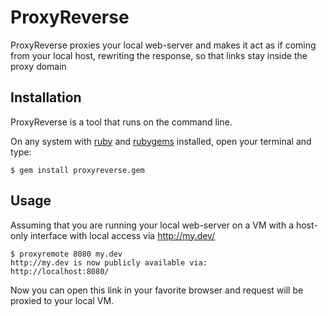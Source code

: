# ProxyReverse

ProxyReverse proxies your local web-server and makes it act as if
coming from your local host, rewriting the response, so that links
stay inside the proxy domain

## Installation

ProxyReverse is a tool that runs on the command line.

On any system with [ruby] and [rubygems] installed, open your terminal
and type:

    $ gem install proxyreverse.gem

## Usage

Assuming that you are running your local web-server on a VM with a host-only
interface with local access via http://my.dev/

    $ proxyremote 8080 my.dev
    http://my.dev is now publicly available via:
    http://localhost:8080/

Now you can open this link in your favorite browser and request will
be proxied to your local VM.

[ruby]: http://www.ruby-lang.org/en/downloads/
[rubygems]: https://rubygems.org/pages/download
[github]: https://github.com/andytson/proxyremote
